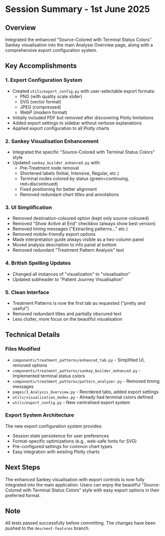 # Session Summary - 1st June 2025

## Overview
Integrated the enhanced "Source-Colored with Terminal Status Colors" Sankey visualisation into the main Analysis Overview page, along with a comprehensive export configuration system.

## Key Accomplishments

### 1. Export Configuration System
- Created `utils/export_config.py` with user-selectable export formats:
  - PNG (with quality scale slider)
  - SVG (vector format)
  - JPEG (compressed)
  - WebP (modern format)
- Initially included PDF but removed after discovering Plotly limitations
- Added export settings to sidebar without verbose explanations
- Applied export configuration to all Plotly charts

### 2. Sankey Visualisation Enhancement
- Integrated the specific "Source-Colored with Terminal Status Colors" style
- Updated `sankey_builder_enhanced.py` with:
  - Pre-Treatment node removal
  - Shortened labels (Initial, Intensive, Regular, etc.)
  - Terminal nodes colored by status (green=continuing, red=discontinued)
  - Fixed positioning for better alignment
  - Removed redundant chart titles and annotations

### 3. UI Simplification
- Removed destination-coloured option (kept only source-coloured)
- Removed "Show Active at End" checkbox (always show best version)
- Removed timing messages ("Extracting patterns..." etc.)
- Removed mobile-friendly export options
- Made interpretation guide always visible as a two-column panel
- Moved analysis description to info panel at bottom
- Removed redundant "Treatment Pattern Analysis" text

### 4. British Spelling Updates
- Changed all instances of "visualization" to "visualisation"
- Updated subheader to "Patient Journey Visualisation"

### 5. Clean Interface
- Treatment Patterns is now the first tab as requested ("pretty and useful")
- Removed redundant titles and partially obscured text
- Less clutter, more focus on the beautiful visualisation

## Technical Details

### Files Modified
- `components/treatment_patterns/enhanced_tab.py` - Simplified UI, removed options
- `components/treatment_patterns/sankey_builder_enhanced.py` - Implemented terminal status colors
- `components/treatment_patterns/pattern_analyzer.py` - Removed timing messages
- `pages/3_Analysis_Overview.py` - Reordered tabs, added export settings
- `utils/visualization_modes.py` - Already had terminal colors defined
- `utils/export_config.py` - New centralised export system

### Export System Architecture
The new export configuration system provides:
- Session state persistence for user preferences
- Format-specific optimizations (e.g., web-safe fonts for SVG)
- Pre-configured settings for common chart types
- Easy integration with existing Plotly charts

## Next Steps
The enhanced Sankey visualisation with export controls is now fully integrated into the main application. Users can enjoy the beautiful "Source-Colored with Terminal Status Colors" style with easy export options in their preferred format.

## Note
All tests passed successfully before committing. The changes have been pushed to the `dev/next-features` branch.